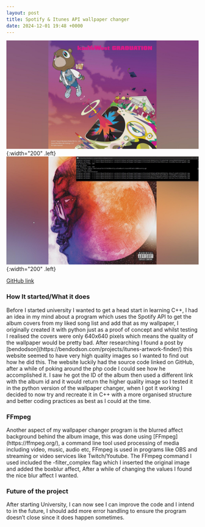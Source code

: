 ```yaml
---
layout: post
title: Spotify & Itunes API wallpaper changer
date: 2024-12-01 19:48 +0000
---
```

![example #1](/assets/img/wallpaper-1.jpg){:width="200" .left}![example #2](/assets/img/wallpaper-2.jpg){:width="200" .left}


[GitHub link](https://github.com/RynTurtle/album_wallpaper)
<h3> How It started/What it does</h3>
Before I started university I wanted to get a head start in learning C++, I had an idea in my mind about a program which uses the Spotify API to get the album covers from my liked song list and add that as my wallpaper, I originally created it with python just as a proof of concept and whilst testing I realised the covers were only 640x640 pixels which means the quality of the wallpaper would be pretty bad. After researching I found a post by [bendodson](https://bendodson.com/projects/itunes-artwork-finder/) this website seemed to have very high quality images so I wanted to find out how he did this. The website luckily had the source code linked on GitHub, after a while of poking around the php code I could see how he accomplished it.
I saw he got the ID of the album then used a different link with the album id and it would return the higher quality image so I tested it in the python version of the wallpaper changer, when I got it working I decided to now try and recreate it in C++ with a more organised structure and better coding practices as best as I could at the time. 

<h3> FFmpeg </h3>
Another aspect of my wallpaper changer program is the blurred affect background behind the album image, this was done using [FFmpeg](https://ffmpeg.org/), a command line tool used processing of media including video, music, audio etc, FFmpeg is used in programs like OBS and streaming or video services like Twitch/Youtube.  The FFmpeg command I used included the -filter_complex flag which I inserted the original image and added the boxblur affect, After a while of changing the values I found  the nice blur affect I wanted. 

<h3> Future of the project </h3>
After starting University, I can now see I can improve the code and I intend to in the future, I should add more error handling to ensure the program doesn’t close since it does happen sometimes. 
